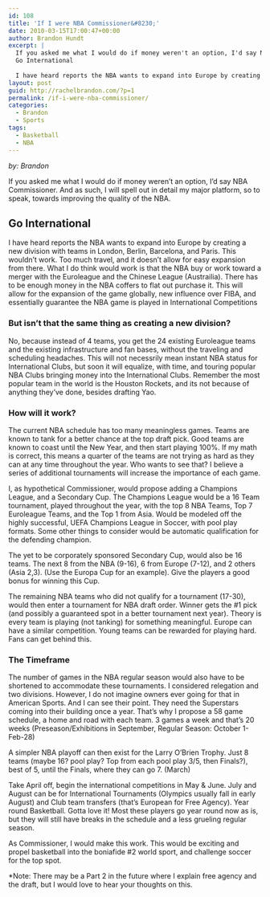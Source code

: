 ```yaml
---
id: 108
title: 'If I were NBA Commissioner&#8230;'
date: 2010-03-15T17:00:47+00:00
author: Brandon Hundt
excerpt: |
  If you asked me what I would do if money weren't an option, I'd say NBA Commissioner. And as such, I will spell out in detail my major platform, so to speak, towards improving the quality of the NBA.
  Go International
  
  I have heard reports the NBA wants to expand into Europe by creating a new division with teams in London, Berlin, Barcelona, and Paris. This wouldn't work. Too much travel, and it doesn't allow for easy expansion from there. What I do think would work is that the NBA buy or work toward a merger with the Euroleague and the Chinese League (Austrailia). There has to be enough money in the NBA coffers to flat out purchase it. This will allow for the expansion of the game globally, new influence over FIBA, and essentially guarantee the NBA game is played in International Competitions.
layout: post
guid: http://rachelbrandon.com/?p=1
permalink: /if-i-were-nba-commissioner/
categories:
  - Brandon
  - Sports
tags:
  - Basketball
  - NBA
---
```

_by: Brandon_

If you asked me what I would do if money weren&#8217;t an option, I&#8217;d say NBA Commissioner. And as such, I will spell out in detail my major platform, so to speak, towards improving the quality of the NBA.<!--more-->

## Go International

I have heard reports the NBA wants to expand into Europe by creating a new division with teams in London, Berlin, Barcelona, and Paris. This wouldn&#8217;t work. Too much travel, and it doesn&#8217;t allow for easy expansion from there. What I do think would work is that the NBA buy or work toward a merger with the Euroleague and the Chinese League (Austrailia). There has to be enough money in the NBA coffers to flat out purchase it. This will allow for the expansion of the game globally, new influence over FIBA, and essentially guarantee the NBA game is played in International Competitions

### But isn&#8217;t that the same thing as creating a new division?

No, because instead of 4 teams, you get the 24 existing Euroleague teams and the existing infrastructure and fan bases, without the traveling and scheduling headaches. This will not necessrily mean instant NBA status for International Clubs, but soon it will equalize, with time, and touring popular NBA Clubs bringing money into the International Clubs. Remember the most popular team in the world is the Houston Rockets, and its not because of anything they&#8217;ve done, besides drafting Yao.

### How will it work?

The current NBA schedule has too many meaningless games. Teams are known to tank for a better chance at the top draft pick. Good teams are known to coast until the New Year, and then start playing 100%. If my math is correct, this means a quarter of the teams are not trying as hard as they can at any time throughout the year. Who wants to see that? I believe a series of additional tournaments will increase the importance of each game.

I, as hypothetical Commissioner, would propose adding a Champions League, and a Secondary Cup. The Champions League would be a 16 Team tournament, played throughout the year, with the top 8 NBA Teams, Top 7 Euroleague Teams, and the Top 1 from Asia. Would be modeled off the highly successful, UEFA Champions League in Soccer, with pool play formats. Some other things to consider would be automatic qualification for the defending champion.

The yet to be corporately sponsored Secondary Cup, would also be 16 teams. The next 8 from the NBA (9-16), 6 from Europe (7-12), and 2 others (Asia 2,3). (Use the Europa Cup for an example). Give the players a good bonus for winning this Cup.

The remaining NBA teams who did not qualify for a tournament (17-30), would then enter a tournament for NBA draft order. Winner gets the #1 pick (and possibly a guaranteed spot in a better tournament next year). Theory is every team is playing (not tanking) for something meaningful. Europe can have a similar competition. Young teams can be rewarded for playing hard. Fans can get behind this.

### The Timeframe

The number of games in the NBA regular season would also have to be shortened to accommodate these tournaments. I considered relegation and two divisions. However, I do not imagine owners ever going for that in American Sports. And I can see their point. They need the Superstars coming into their building once a year. That&#8217;s why I propose a 58 game schedule, a home and road with each team. 3 games a week and that&#8217;s 20 weeks (Preseason/Exhibitions in September, Regular Season: October 1- Feb-28)

A simpler NBA playoff can then exist for the Larry O&#8217;Brien Trophy. Just 8 teams (maybe 16? pool play? Top from each pool play 3/5, then Finals?), best of 5, until the Finals, where they can go 7. (March)

Take April off, begin the international competitions in May & June. July and August can be for International Tournaments (Olympics usually fall in early August) and Club team transfers (that&#8217;s European for Free Agency). Year round Basketball. Gotta love it! Most these players go year round now as is, but they will still have breaks in the schedule and a less grueling regular season.

As Commissioner, I would make this work. This would be exciting and propel basketball into the boniafide #2 world sport, and challenge soccer for the top spot.

*Note: There may be a Part 2 in the future where I explain free agency and the draft, but I would love to hear your thoughts on this.